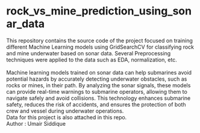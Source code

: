 # rock_vs_mine_prediction_using_sonar_data
This repository contains the source code of the project focused on training different Machine Learning models using GridSearchCV for classifying rock and mine underwater based on sonar data. Several Preprocessing techniques were applied to the data such as EDA, normalization, etc.  
<br>
Machine learning models trained on sonar data can help submarines avoid potential hazards by accurately detecting underwater obstacles, such as rocks or mines, in their path. By analyzing the sonar signals, these models can provide real-time warnings to submarine operators, allowing them to navigate safely and avoid collisions. This technology enhances submarine safety, reduces the risk of accidents, and ensures the protection of both crew and vessel during underwater operations.
<br>
Data for this project is also attached in this repo.
<br>
Author : Umair Siddique
